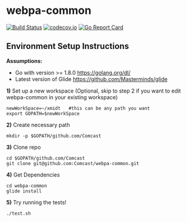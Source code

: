 # webpa-common

[![Build Status](https://travis-ci.org/Comcast/webpa-common.svg?branch=master)](https://travis-ci.org/Comcast/webpa-common) 
[![codecov.io](http://codecov.io/github/Comcast/webpa-common/coverage.svg?branch=master)](http://codecov.io/github/Comcast/webpa-common?branch=master)
[![Go Report Card](https://goreportcard.com/badge/github.com/Comcast/webpa-common)](https://goreportcard.com/report/github.com/Comcast/webpa-common)

## Environment Setup Instructions

**Assumptions:**
  - Go with version >= 1.8.0 https://golang.org/dl/
  - Latest version of Glide https://github.com/Masterminds/glide


**1)** Set up a new workspace (Optional, skip to step 2 if you want to edit webpa-common in your existing workspace)
```
newWorkSpace=~/xmidt   #this can be any path you want
export GOPATH=$newWorkSpace
```
**2)** Create necessary path
```
mkdir -p $GOPATH/github.com/Comcast
```
**3)** Clone repo
 ```
 cd $GOPATH/github.com/Comcast
 git clone git@github.com:Comcast/webpa-common.git
 ```
**4)** Get Dependencies
 ```
 cd webpa-common
 glide install
 ```
 
**5)** Try running the tests!
  ```
  ./test.sh
  ```
  
